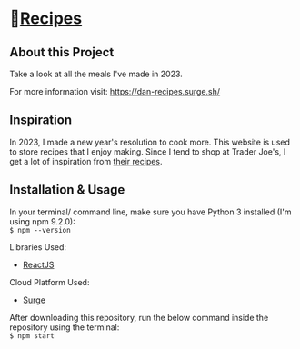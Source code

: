 # 🍴[Recipes](https://dan-recipes.surge.sh/)

## About this Project

Take a look at all the meals I've made in 2023.

For more information visit: https://dan-recipes.surge.sh/

## Inspiration

In 2023, I made a new year's resolution to cook more. This website is used to store recipes that I enjoy making. Since I tend to shop at Trader Joe's, I get a lot of inspiration from [their recipes](https://www.traderjoes.com/home/recipes).

## Installation & Usage

In your terminal/ command line, make sure you have Python 3 installed (I'm using npm 9.2.0):
<br>
    `$ npm --version`

Libraries Used:

- [ReactJS](https://reactjs.org/)

Cloud Platform Used:

- [Surge](https://surge.sh/)

After downloading this repository, run the below command inside the repository using the terminal:
<br>
    `$ npm start`
